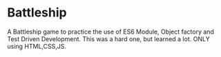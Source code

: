 # Battleship
A Battleship game to practice the use of ES6 Module, Object factory and Test Driven Development. This was a hard one, but learned a lot.
ONLY using HTML,CSS,JS.
